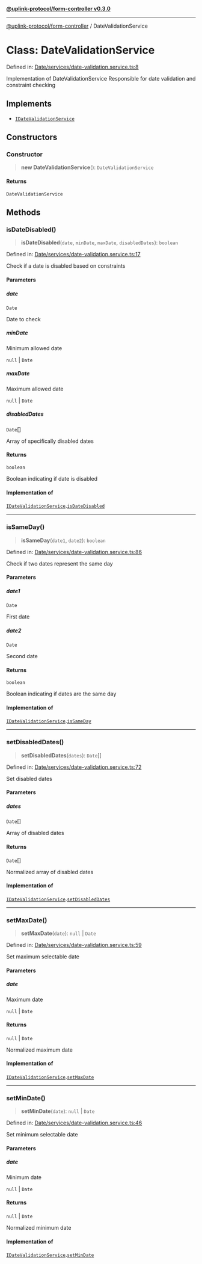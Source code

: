 [**@uplink-protocol/form-controller v0.3.0**](../README.md)

***

[@uplink-protocol/form-controller](../globals.md) / DateValidationService

# Class: DateValidationService

Defined in: [Date/services/date-validation.service.ts:8](https://github.com/jmkcoder/uplink-protocol-calendar/blob/c7c94af75a3a7e438811c9ee3008f982792d2fb8/src/Date/services/date-validation.service.ts#L8)

Implementation of DateValidationService
Responsible for date validation and constraint checking

## Implements

- [`IDateValidationService`](../interfaces/IDateValidationService.md)

## Constructors

### Constructor

> **new DateValidationService**(): `DateValidationService`

#### Returns

`DateValidationService`

## Methods

### isDateDisabled()

> **isDateDisabled**(`date`, `minDate`, `maxDate`, `disabledDates`): `boolean`

Defined in: [Date/services/date-validation.service.ts:17](https://github.com/jmkcoder/uplink-protocol-calendar/blob/c7c94af75a3a7e438811c9ee3008f982792d2fb8/src/Date/services/date-validation.service.ts#L17)

Check if a date is disabled based on constraints

#### Parameters

##### date

`Date`

Date to check

##### minDate

Minimum allowed date

`null` | `Date`

##### maxDate

Maximum allowed date

`null` | `Date`

##### disabledDates

`Date`[]

Array of specifically disabled dates

#### Returns

`boolean`

Boolean indicating if date is disabled

#### Implementation of

[`IDateValidationService`](../interfaces/IDateValidationService.md).[`isDateDisabled`](../interfaces/IDateValidationService.md#isdatedisabled)

***

### isSameDay()

> **isSameDay**(`date1`, `date2`): `boolean`

Defined in: [Date/services/date-validation.service.ts:86](https://github.com/jmkcoder/uplink-protocol-calendar/blob/c7c94af75a3a7e438811c9ee3008f982792d2fb8/src/Date/services/date-validation.service.ts#L86)

Check if two dates represent the same day

#### Parameters

##### date1

`Date`

First date

##### date2

`Date`

Second date

#### Returns

`boolean`

Boolean indicating if dates are the same day

#### Implementation of

[`IDateValidationService`](../interfaces/IDateValidationService.md).[`isSameDay`](../interfaces/IDateValidationService.md#issameday)

***

### setDisabledDates()

> **setDisabledDates**(`dates`): `Date`[]

Defined in: [Date/services/date-validation.service.ts:72](https://github.com/jmkcoder/uplink-protocol-calendar/blob/c7c94af75a3a7e438811c9ee3008f982792d2fb8/src/Date/services/date-validation.service.ts#L72)

Set disabled dates

#### Parameters

##### dates

`Date`[]

Array of disabled dates

#### Returns

`Date`[]

Normalized array of disabled dates

#### Implementation of

[`IDateValidationService`](../interfaces/IDateValidationService.md).[`setDisabledDates`](../interfaces/IDateValidationService.md#setdisableddates)

***

### setMaxDate()

> **setMaxDate**(`date`): `null` \| `Date`

Defined in: [Date/services/date-validation.service.ts:59](https://github.com/jmkcoder/uplink-protocol-calendar/blob/c7c94af75a3a7e438811c9ee3008f982792d2fb8/src/Date/services/date-validation.service.ts#L59)

Set maximum selectable date

#### Parameters

##### date

Maximum date

`null` | `Date`

#### Returns

`null` \| `Date`

Normalized maximum date

#### Implementation of

[`IDateValidationService`](../interfaces/IDateValidationService.md).[`setMaxDate`](../interfaces/IDateValidationService.md#setmaxdate)

***

### setMinDate()

> **setMinDate**(`date`): `null` \| `Date`

Defined in: [Date/services/date-validation.service.ts:46](https://github.com/jmkcoder/uplink-protocol-calendar/blob/c7c94af75a3a7e438811c9ee3008f982792d2fb8/src/Date/services/date-validation.service.ts#L46)

Set minimum selectable date

#### Parameters

##### date

Minimum date

`null` | `Date`

#### Returns

`null` \| `Date`

Normalized minimum date

#### Implementation of

[`IDateValidationService`](../interfaces/IDateValidationService.md).[`setMinDate`](../interfaces/IDateValidationService.md#setmindate)
